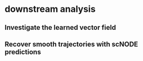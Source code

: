 # downstream analysis


## Investigate the learned vector field


## Recover smooth trajectories with scNODE predictions